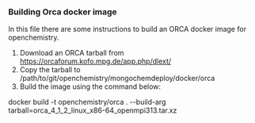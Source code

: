 ### Building Orca docker image

In this file there are some instructions to build an ORCA docker image for
openchemistry.

1. Download an ORCA tarball from https://orcaforum.kofo.mpg.de/app.php/dlext/
2. Copy the tarball to /path/to/git/openchemistry/mongochemdeploy/docker/orca
3. Build the image using the command below:

docker build -t openchemistry/orca . --build-arg tarball=orca_4_1_2_linux_x86-64_openmpi313.tar.xz
